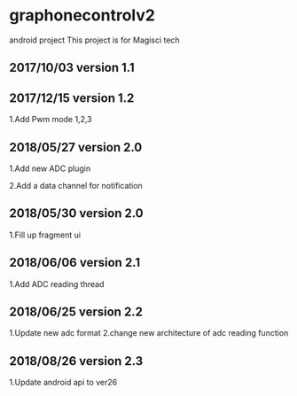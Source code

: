 # graphonecontrolv2


android project This project is for Magisci tech

2017/10/03  version 1.1
--
2017/12/15  version 1.2
--
1.Add Pwm mode 1,2,3

2018/05/27  version 2.0
--

1.Add new ADC plugin

2.Add a data channel for notification

2018/05/30  version 2.0
--

1.Fill up fragment ui 

2018/06/06  version 2.1
--

1.Add ADC reading thread 

2018/06/25  version 2.2
--
1.Update new adc format
2.change new architecture of adc reading function

2018/08/26  version 2.3
--
1.Update android api to ver26 

